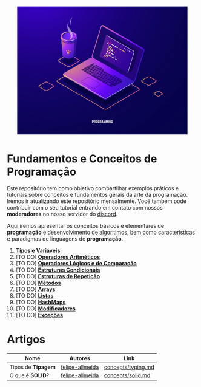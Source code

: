 <h1 align="center">
  <img src="/Images/concepts.jpg" alt="Concepts" width="450px" />
</h1>

# Fundamentos e Conceitos de Programação

Este repositório tem como objetivo compartilhar exemplos práticos e tutoriais sobre conceitos e fundamentos gerais da arte da programação.
Iremos ir atualizando este repositório mensalmente. Você também pode contribuir com o seu tutorial entrando em contato com nossos **moderadores** no nosso servidor do [discord](https://discord.gg/FvkzVcr).
<br>

Aqui iremos apresentar os conceitos básicos e elementares de **programação** e desenvolvimento de algoritimos, bem como características e paradigmas de linguagens de **programação**.

1. [**Tipos e Variáveis**](https://github.com/Pampa-Devs/concepts/blob/master/Fundamentals/variables.md)
2. [TO DO] [**Operadores Aritméticos**]()
3. [TO DO] [**Operadores Lógicos e de Comparação**]()
4. [TO DO] [**Estruturas Condicionais**]()
5. [TO DO] [**Estruturas de Repetição**]()
6. [TO DO] [**Métodos**]()
7. [TO DO] [**Arrays**]()
8. [TO DO] [**Listas**]()
9. [TO DO] [**HashMaps**]()
10. [TO DO] [**Modificadores**]()
11. [TO DO] [**Exceções**]()

# Artigos

Nome | Autores | Link
------- | ------- | -------
Tipos de **Tipagem** | [felipe-allmeida](https://github.com/felipe-allmeida) | [concepts/typing.md](https://github.com/Pampa-Devs/concepts/blob/master/Concepts/typing.md)
O que é **SOLID**? | [felipe-allmeida](https://github.com/felipe-allmeida) | [concepts/solid.md](https://github.com/Pampa-Devs/concepts/blob/master/Concepts/solid.md)
